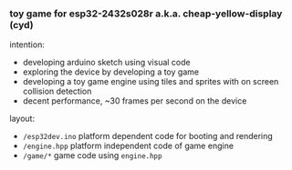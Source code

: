 ### toy game for esp32-2432s028r a.k.a. cheap-yellow-display (cyd)

intention:
* developing arduino sketch using visual code
* exploring the device by developing a toy game
* developing a toy game engine using tiles and sprites with on screen collision detection
* decent performance, ~30 frames per second on the device

layout:
* `/esp32dev.ino` platform dependent code for booting and rendering
* `/engine.hpp` platform independent code of game engine
* `/game/*` game code using `engine.hpp`
